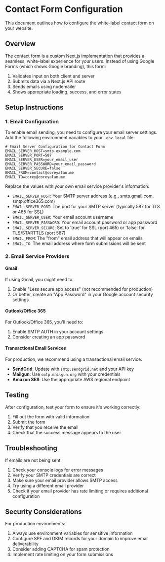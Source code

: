 # Contact Form Configuration

This document outlines how to configure the white-label contact form on your website.

## Overview

The contact form is a custom Next.js implementation that provides a seamless, white-label experience for your users. Instead of using Google Forms (which shows Google branding), this form:

1. Validates input on both client and server
2. Submits data via a Next.js API route
3. Sends emails using nodemailer
4. Shows appropriate loading, success, and error states

## Setup Instructions

### 1. Email Configuration

To enable email sending, you need to configure your email server settings. Add the following environment variables to your `.env.local` file:

```
# Email Server Configuration for Contact Form
EMAIL_SERVER_HOST=smtp.example.com
EMAIL_SERVER_PORT=587
EMAIL_SERVER_USER=your_email_user
EMAIL_SERVER_PASSWORD=your_email_password
EMAIL_SERVER_SECURE=false
EMAIL_FROM=contact@coreyalan.me
EMAIL_TO=corey@coreyalan.me
```

Replace the values with your own email service provider's information:

- `EMAIL_SERVER_HOST`: Your SMTP server address (e.g., smtp.gmail.com, smtp.office365.com)
- `EMAIL_SERVER_PORT`: The port for your SMTP server (typically 587 for TLS or 465 for SSL)
- `EMAIL_SERVER_USER`: Your email account username
- `EMAIL_SERVER_PASSWORD`: Your email account password or app password
- `EMAIL_SERVER_SECURE`: Set to 'true' for SSL (port 465) or 'false' for TLS/STARTTLS (port 587)
- `EMAIL_FROM`: The "from" email address that will appear on emails
- `EMAIL_TO`: The email address where form submissions will be sent

### 2. Email Service Providers

#### Gmail
If using Gmail, you might need to:
1. Enable "Less secure app access" (not recommended for production)
2. Or better, create an "App Password" in your Google account security settings

#### Outlook/Office 365
For Outlook/Office 365, you'll need to:
1. Enable SMTP AUTH in your account settings
2. Consider creating an app password

#### Transactional Email Services
For production, we recommend using a transactional email service:

- **SendGrid**: Update with `smtp.sendgrid.net` and your API key
- **Mailgun**: Use `smtp.mailgun.org` with your credentials
- **Amazon SES**: Use the appropriate AWS regional endpoint

## Testing

After configuration, test your form to ensure it's working correctly:

1. Fill out the form with valid information
2. Submit the form
3. Verify that you receive the email
4. Check that the success message appears to the user

## Troubleshooting

If emails are not being sent:

1. Check your console logs for error messages
2. Verify your SMTP credentials are correct
3. Make sure your email provider allows SMTP access
4. Try using a different email provider
5. Check if your email provider has rate limiting or requires additional configuration

## Security Considerations

For production environments:
1. Always use environment variables for sensitive information
2. Configure SPF and DKIM records for your domain to improve email deliverability
3. Consider adding CAPTCHA for spam protection
4. Implement rate limiting on your form submissions 